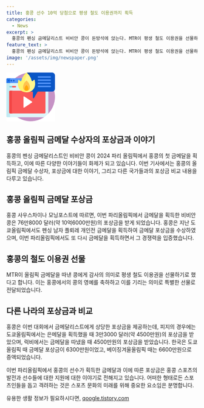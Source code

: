 ```yaml
---
title: 홍콩 선수 10억 당첨으로 평생 철도 이용권까지 획득
categories:
  - News
excerpt: >
  홍콩의 펜싱 금메달리스트 비비안 콩이 돈방석에 앉는다. MTR이 평생 철도 이용권을 선물하며 홍콩 올림픽 열정을 격려했다. 콩은 파리올림픽 펜싱 여자 에페 결승에서 오리안 말로를 물리치고 금메달을 획득했다. 홍콩은 IOC 206개 회원국 중 대규모 포상금을 획득하는 나라로, 이번 대회에서 10억6000만원의 상금을 받을 것으로 전망된다. 지난 도쿄올림픽에서도 홍콩은 펜싱에서 두 금메달을 획득하며 주목받았다. 한국은 이번 올림픽에서 금메달 포상금이 상향 조정될 예정으로, 한국 선수들의 기대감이 높아지고 있다.
feature_text: >
  홍콩의 펜싱 금메달리스트 비비안 콩이 돈방석에 앉는다. MTR이 평생 철도 이용권을 선물하며 홍콩 올림픽 열정을 격려했다. 콩은 파리올림픽 펜싱 여자 에페 결승에서 오리안 말로를 물리치고 금메달을 획득했다. 홍콩은 IOC 206개 회원국 중 대규모 포상금을 획득하는 나라로, 이번 대회에서 10억6000만원의 상금을 받을 것으로 전망된다. 지난 도쿄올림픽에서도 홍콩은 펜싱에서 두 금메달을 획득하며 주목받았다. 한국은 이번 올림픽에서 금메달 포상금이 상향 조정될 예정으로, 한국 선수들의 기대감이 높아지고 있다.
image: '/assets/img/newspaper.png'
---
```


<p><img src="/assets/img/news.png" alt="rentncar 속보" /></p>

<h2>홍콩 올림픽 금메달 수상자의 포상금과 이야기</h2>

<p>홍콩의 펜싱 금메달리스트인 비비안 콩이 2024 파리 올림픽에서 홍콩의 첫 금메달을 획득하고, 이에 따른 다양한 이야기들이 화제가 되고 있습니다. 이번 기사에서는 홍콩의 올림픽 금메달 수상자, 포상금에 대한 이야기, 그리고 다른 국가들과의 포상금 비교 내용을 다루고 있습니다.</p>

<h2>홍콩 올림픽 금메달 포상금</h2>

<p>홍콩 사우스차이나 모닝포스트에 따르면, 이번 파리올림픽에서 금메달을 획득한 비비안 콩은 76만8000 달러(약 10억6000만원)의 포상금을 받게 되었습니다. 홍콩은 지난 도쿄올림픽에서도 펜싱 남자 플뢰레 개인전 금메달을 획득하여 금메달 포상금을 수상하였으며, 이번 파리올림픽에서도 또 다시 금메달을 획득하면서 그 경쟁력을 입증했습니다.</p>

<h2>홍콩의 철도 이용권 선물</h2>

<p>MTR이 올림픽 금메달을 따낸 콩에게 감사의 의미로 평생 철도 이용권을 선물하기로 했다고 합니다. 이는 홍콩에서의 콩의 영예를 축하하고 이를 기리는 의미로 특별한 선물로 전달되었습니다.</p>

<h2>다른 나라의 포상금과 비교</h2>

<p>홍콩은 이번 대회에서 금메달리스트에게 상당한 포상금을 제공하는데, 피지의 경우에는 도쿄올림픽에서는 은메달을 획득했을 때 3만3000 달러(약 4500만원)의 포상금을 받았으며, 럭비에서는 금메달을 따냈을 때 4500만원의 포상금을 받았습니다. 한국은 도쿄올림픽 때 금메달 포상금이 6300만원이었고, 베이징겨울올림픽 때는 6600만원으로 증액되었습니다.</p>

<p>이번 파리올림픽에서 홍콩의 선수가 획득한 금메달과 이에 따른 포상금은 홍콩 스포츠의 발전과 선수들에 대한 지원에 대한 이야기로 전해지고 있습니다. 어떠한 형태로든 스포츠인들을 돕고 격려하는 것은 스포츠 문화의 미래를 위해 중요한 요소임은 분명합니다.</p>
유용한 생활 정보가 필요하시다면, <a href="https://qoogle.tistory.com" rel="dofollow">qoogle.tistory.com</a>


